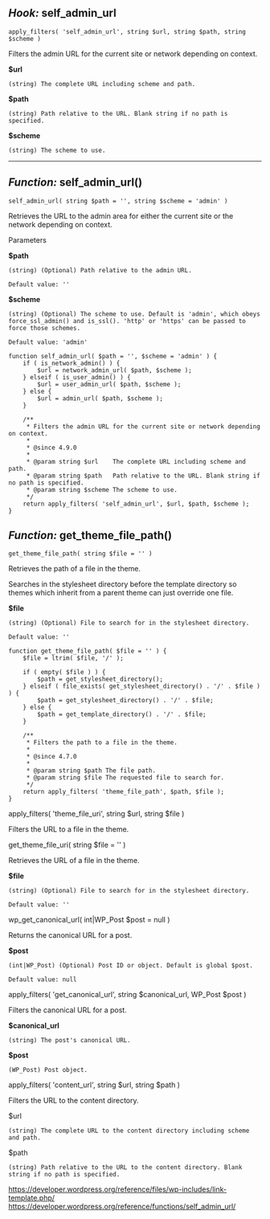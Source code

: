 ## _Hook:_ self_admin_url

`apply_filters( 'self_admin_url', string $url, string $path, string $scheme )`

Filters the admin URL for the current site or network depending on context.

__$url__

    (string) The complete URL including scheme and path.

__$path__

    (string) Path relative to the URL. Blank string if no path is specified.

__$scheme__

    (string) The scheme to use.


---

## _Function:_ self_admin_url()

`self_admin_url( string $path = '', string $scheme = 'admin' )`

Retrieves the URL to the admin area for either the current site or the network depending on context.


Parameters

__$path__

    (string) (Optional) Path relative to the admin URL.

    Default value: ''

__$scheme__

    (string) (Optional) The scheme to use. Default is 'admin', which obeys force_ssl_admin() and is_ssl(). 'http' or 'https' can be passed to force those schemes.

    Default value: 'admin'

```
function self_admin_url( $path = '', $scheme = 'admin' ) {
    if ( is_network_admin() ) {
        $url = network_admin_url( $path, $scheme );
    } elseif ( is_user_admin() ) {
        $url = user_admin_url( $path, $scheme );
    } else {
        $url = admin_url( $path, $scheme );
    }

    /**
     * Filters the admin URL for the current site or network depending on context.
     *
     * @since 4.9.0
     *
     * @param string $url    The complete URL including scheme and path.
     * @param string $path   Path relative to the URL. Blank string if no path is specified.
     * @param string $scheme The scheme to use.
     */
    return apply_filters( 'self_admin_url', $url, $path, $scheme );
}
```

## _Function:_ get_theme_file_path()

`get_theme_file_path( string $file = '' )`

Retrieves the path of a file in the theme.


Searches in the stylesheet directory before the template directory so themes which inherit from a parent theme can just override one file.

__$file__

    (string) (Optional) File to search for in the stylesheet directory.

    Default value: ''


```
function get_theme_file_path( $file = '' ) {
    $file = ltrim( $file, '/' );

    if ( empty( $file ) ) {
        $path = get_stylesheet_directory();
    } elseif ( file_exists( get_stylesheet_directory() . '/' . $file ) ) {
        $path = get_stylesheet_directory() . '/' . $file;
    } else {
        $path = get_template_directory() . '/' . $file;
    }

    /**
     * Filters the path to a file in the theme.
     *
     * @since 4.7.0
     *
     * @param string $path The file path.
     * @param string $file The requested file to search for.
     */
    return apply_filters( 'theme_file_path', $path, $file );
}
```

apply_filters( 'theme_file_uri', string $url, string $file )

Filters the URL to a file in the theme.




get_theme_file_uri( string $file = '' )

Retrieves the URL of a file in the theme.

__$file__

    (string) (Optional) File to search for in the stylesheet directory.

    Default value: ''



wp_get_canonical_url( int|WP_Post $post = null )

Returns the canonical URL for a post.


__$post__

    (int|WP_Post) (Optional) Post ID or object. Default is global $post.

    Default value: null


apply_filters( 'get_canonical_url', string $canonical_url, WP_Post $post )

Filters the canonical URL for a post.

__$canonical_url__

    (string) The post's canonical URL.
__$post__

    (WP_Post) Post object.



apply_filters( 'content_url', string $url, string $path )

Filters the URL to the content directory.


$url

    (string) The complete URL to the content directory including scheme and path.
$path

    (string) Path relative to the URL to the content directory. Blank string if no path is specified.


https://developer.wordpress.org/reference/files/wp-includes/link-template.php/
https://developer.wordpress.org/reference/functions/self_admin_url/   
